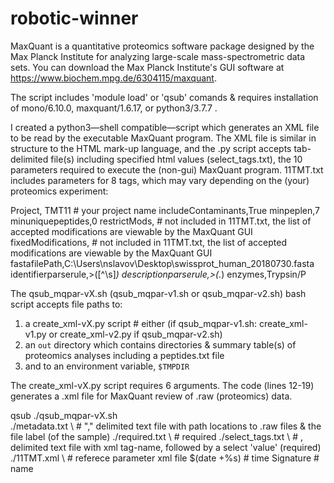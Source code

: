 # robotic-winner


MaxQuant is a quantitative proteomics software package designed by the  Max Planck Institute for analyzing large-scale mass-spectrometric data sets. You can download the Max Planck Institute's GUI software at https://www.biochem.mpg.de/6304115/maxquant. 

The script includes 'module load' or 'qsub' comands & requires installation of mono/6.10.0, maxquant/1.6.17, or python3/3.7.7 .     

I created a python3—shell compatible—script
which generates an XML file to be read by the executable MaxQuant
program. The XML file is similar in structure to the HTML mark-up
language, and the .py script accepts tab-delimited file(s) including
specified html </tag> values (select_tags.txt), the 10 parameters required to execute the (non-gui) MaxQuant program. 11TMT.txt includes parameters for 8 tags, which may vary depending on the (your) proteomics experiment:

Project, TMT11 # your project name
includeContaminants,True
minpeplen,7
minuniquepeptides,0
restrictMods, # not included in 11TMT.txt, the list of accepted modifications are viewable by the MaxQuant GUI 
fixedModifications, # not included in 11TMT.txt, the list of accepted modifications are viewable by the MaxQuant GUI 
fastafilePath,C:\Users\nslavov\Desktop\swissprot_human_20180730.fasta
identifierparserule,>([^\s]*)
descriptionparserule,>(.*)
enzymes,Trypsin/P


The qsub_mqpar-vX.sh (qsub_mqpar-v1.sh or qsub_mqpar-v2.sh) bash script accepts file paths to:

1) a create_xml-vX.py script # either (if qsub_mqpar-v1.sh: create_xml-v1.py or create_xml-v2.py if qsub_mqpar-v2.sh)
2) an `out` directory which contains directories & summary table(s) of proteomics analyses including a peptides.txt file
3) and to an environment variable, `$TMPDIR` 

The create_xml-vX.py script requires 6 arguments.
The code (lines 12-19) generates a .xml file for MaxQuant review of .raw (proteomics) data. 

qsub ./qsub_mqpar-vX.sh \
     ./metadata.txt \ # "," delimited text file with path locations to .raw files & the file label (of the sample)
     ./required.txt \ # required
     ./select_tags.txt \ # , delimited text file with xml tag-name, followed by a select 'value' (required)
     ./11TMT.xml \ # referece parameter xml file
     $(date +%s) # time 
     Signature # name



